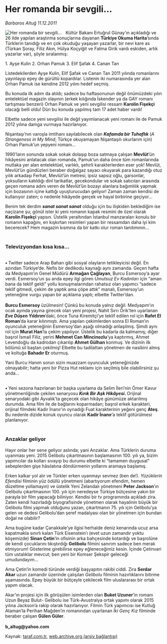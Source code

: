 # Her romanda bir sevgili...

*Barbaros Altuğ 11.12.2011*

<div class="yazi"><img align="left" alt="Her romanda bir sevgili..." border="0" src="http://www.taraf.com.tr/fotoraflar/makaleler/her-romanda-bir-sevgili_7618_orijinal.jpg" style="border-right-width:10px; border-color:#FFFFFF"/><p>Kültür Bakanı Ertuğrul Günay’ın açıkladığı ve 26 ilde yapılan araştırma sonuçlarına dayanan <b>Türkiye Okuma Harita</b>’sında Türklerin tanıdığı ve en çok okuduğu yaşayan yazarlar, bir nevi kare as (Türkan Şoray, Filiz Akın, Hülya Koçyiğit ve Fatma Girik vardı eskiden, artık yazarlar var), şöyle sıralanmış:</p>
<p>1. Ayşe Kulin 2. Orhan Pamuk 3. Elif Şafak 4. Canan Tan </p>
<p>Listedekilerden Ayşe Kulin, Elif Şafak ve Canan Tan 2011 yılında romanlarını yayınlayıp epey de gürültü kopardılar. Listenin iki numarasında yer alan Orhan Pamuk ise kendine 2012 yılını hedef seçmiş.</p>
<p>Bu konuda ilk adım da atıldı; sadece bu haftasonunun değil önümüzdeki yılın entelektüel magazin olayının (erkek kılığında İskender ya da GAY romanı tartışması benzeri) Orhan Pamuk ve yeni sevgilisi ressam <b>Karolin Fişekçi</b> olacağı belli oldu! Dün bu konuda yapılmış tam 17 adet haber vardı! </p>
<p>Elbette sadece yeni sevgilisi ile değil yayımlanacak yeni romanı ile de Pamuk 2012 yılına damga vurmaya hazırlanıyor.</p>
<p>Nişantaşı’nın varoşla imtihanı sayılabilecek olan <b><i>Kafamda bir Tuhaflık</i></b> (<i>A Strangeness in My Mind</i>; Türkçe okuyamayan Nişantaşılı okurlarım için) Orhan Pamuk’un yepyeni romanı... </p>
<p>1990’ların sonunda sokak sokak dolaşıp boza satmaya çalışan <b>Mevlüt</b>’ün hikâyesini anlatacak olan romanda, Pamuk’un daha önce tüm romanlarında mutlaka yer alan entelektüel, varlıklı, şehirli karakterlerden eser yok! Mevlüt, Mevlüt’ün gündüzleri beraber doğalgaz sayacı okuyarak para kazandığı otuz yılık arkadaşı Ferhat, Mevlüt’ün metresi, ipsiz sapsız oğlu, garsonlar, yoksulların katıldığı dinî tarikatlar, gecekondular ve sokak satıcıları arasında geçen romana adını veren de Mevlüt’ün bozayı alanlara bağımlılık yapmak için bozasının içine kattığı uyuşturucudan geliyor! Zaman zaman kendisi de kullanıyor zaten; o nedenle hikâyede gerçek ve hayal birbirine geçiyor...</p>
<p>Benim tek derdim <b><i>sanat sanat sanat</i></b> olduğu için bu ilişkiden beklediğim ise naçizane şu; gönül ister ki yeni romanın kapak resmini de özel olarak <b>Karolin Fişekçi</b> yapsın. Üstelik yeraltından İstanbul manzaraları konulu bir romanın kapağını, en kışkırtan resimleri yapan bir ressamdan daha iyi kim becerecek? Hem magazin kısmına da bir katkı olur roman tanıtımının...</p>
<h3><br/>Televizyondan kısa kısa...</h3>
<p><b><br/>• </b>Twitter sadece Arap Baharı gibi sosyal olayların tetikleyicisi değil. En azından Türkiye’de. Nefis bir dedikodu kaynağı aynı zamanda. Geçen hafta da Medyapım’ın Genel Müdürü <b>Armağan Çağlayan</b>, Burcu Esmersoy’a ayar verdi. Esmersoy’un şu anda epey ilgi gören <i>Umutsuz Ev Kadınları</i> için “aman bana da teklif geldi” yollu konuşmalarından rahatsız olan yapımcı “sadece teklif gitmedi, çekim de yaptık ama çöpe attık” manalı, Esmersoy’un yeteneğine vurgu yapan bir açıklama yaptı; elbette Twitter’dan.<br/><br/><b>Burcu Esmersoy</b> üzülmesin! Çünkü bu konuda yalnız değil. Medyapım’ın ocak ayında yayına girecek olan yeni projesi, Nahit Sırrı Örik’ten uyarlanan <b><i>Eve Düşen Yıldırım</i></b>’daki, önce Tuna Kiremitçi’ye teklif edilen rol için <b>Rafet El Roman</b>’da karar kılınmıştı. Ama yapılan çekimlerden sonra El Roman’ın oyunculuk yeteneğinin Esmersoy’dan aşağı olmadığı anlaşılmış. Şimdi aynı rol için <b>Murat Han</b>’la çekim yapılıyor. Üstelik bu kadarla da kalmamış; diğer başrol İsmail Filiz, yerini <b>Mehmet Can</b> <b>Mincinozlu</b>’ya kaptırmış, Ahmet Levendoğlu da kadrodan çıkarılıp <b>Ahmet Gülhan</b> konmuş. Ve dizinin ilk bölümü sil baştan çekilmiş! Elbette bu tadilattan yönetmen de nasibini almış ve koltuğa <b>Bahadır Er</b> oturmuş. </p>
<p>Yani Burcu Hanım sorun sizin muazzam oyunculuk yeteneğinizde olmayabilir; hatta yeni bir Pizza Hut reklamı için seçilmiş bile olabilirsiniz şu anda...</p>
<p><b><br/>• </b>Yeni sezona hazırlanan bir başka uyarlama da Selim İleri’nin Ömer Kavur yönetmenliğinde çekilen senaryosu <b><i>Kırık Bir Aşk Hikâyesi</i>. </b>Orijinal senaryodaki gibi Ayvalık’ta geçecek olan hikâye günümüze aktarılmış durumda. Ama film ile de bağlarını koparmadan; başrol erkek karakteri, orijinal filmdeki Kadir İnanır’ın oynadığı Fuat karakterinin yeğeni genç <b>Ateş</b>. Bu nedenle dizide konuk oyuncu olarak <b>Kadir İnanır</b>’a teklif götürülmesi planlanıyor.</p>
<h3><br/>Anzaklar geliyor</h3>
<p>Hayır onlar her sene geliyor aslında; yani Anzaklar. Ama Türklerin duruma uyanması yeni. 2015 Gelibolu çıkartmasının başlamasının 100. yılı ya, bizim yapımcılar da kolları sıvayıp bu durumu elbette ki “tamamen duygusal” sebeplerden gişe hâsılatına döndürmenin yollarını aramaya başlamış.</p>
<p>Erken kalkar yol alır ve Türkler erken uyanmayı sevmez (ben de!). <i>Yüzüklerin Efendisi</i> filminin yüz ödüllü yönetmeni (abartıyorum efendim, hemen düzeltme yollamayın) ve üstelik Yeni Zelandalı yönetmeni <b>Peter Jackson</b>’ın Gelibolu çıkartmasının 100. yılı için neredeyse Türkiye bütçesine yakın bir parayla bir film yapacağı biliniyor. Kendisi bir tv programında açıkladı zira. Zaten kendi hazırladığı biyografisinde yönetmen olarak hayalinin büyük bir Gelibolu filmi yapmak olduğunu yazan, çıkartmanın 75. yılı için Gelibolu’ya gelen ve dedesi Gelibolu’dan şeref madalyası olan bir yönetmen için bundan doğal ne olabilir?</p>
<p>Ama bugüne kadar Çanakkale’ye ilgisi herhalde deniz kenarında ucuz arsa kapatmakla sınırlı kalan Türk Eisenstein’ı (evet uzun zamandır yoktu köşemizde) <b>Sinan Çetin</b>’in ofisinin arka bahçesinde kotardığı ve başrolüne de kendi çocuklarını tıkıştırdığı <b>Gelibolu</b> filmini sanırım sadece ben merak etmiyorum! Gösterime girebilirse epey eğleneceğimiz kesin. İçinde Çetinvari tüm ustalıklar mevcut; ben yeni bir Komser Şekspir geleceği umudundayım...</p>
<p>Ama Çetin’in komedi türünde verdiği başyapıtın rakibi ciddi. Zira <b>Serdar Akar</b> uzun zamandır üzerinde çalışılan <i>Gelibolu</i> filminin hazırlıklarını bitirme aşamasında. Epey büyük bir bütçeyle çekilecek film uluslararası bir ortak yapım olacak.</p>
<p>Akar’ın projesi için ilk görüşülen isimlerden olan <b>Buket Uzuner</b>’in romanı Uzun Beyaz Bulut- Gelibolu ise Türk-Avustralya ortak yapımı olarak 2015 yılına Jackson’a rakip olarak hazırlanıyor. Filmin Türk yapımcısı ise Kutluğ Ataman’la Perihan Mağden’in romanından uyarlanan <i>İki Genç Kız</i> filminde beraber çalışan <b>Gülen Güler</b>.<br/><br/><b>b_altug@yahoo.com</b></p>
</div>

Kaynak: [taraf.com.tr](http://www.taraf.com.tr:80/barbaros-altug/makale-her-romanda-bir-sevgili.htm), [web.archive.org (arşiv bağlantısı)](http://web.archive.org/web/20140116084910/http://www.taraf.com.tr:80/barbaros-altug/makale-her-romanda-bir-sevgili.htm)
